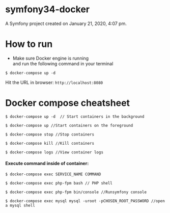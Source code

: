 symfony34-docker
================

A Symfony project created on January 21, 2020, 4:07 pm.

# How to run #


* Make sure Docker engine is running   
and 
run the following command in your terminal
```
$ docker-compose up -d
```

Hit the URL in browser: `http://localhost:8080`



# Docker compose cheatsheet #

```
$ docker-compose up -d  // Start containers in the background

$ docker-compose up //Start containers on the foreground

$ docker-compose stop //Stop containers

$ docker-compose kill //Kill containers

$ docker-compose logs //View container logs

```

 #### Execute command inside of container: 
 
 ```
$ docker-compose exec SERVICE_NAME COMMAND

$ docker-compose exec php-fpm bash // PHP shell

$ docker-compose exec php-fpm bin/console //Runsymfony console 

$ docker-compose exec mysql mysql -uroot -pCHOSEN_ROOT_PASSWORD //open a mysql shell
```
 